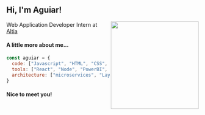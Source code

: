<h2> Hi, I'm Aguiar!</h2>
<img align='right' src="https://github.com/user-attachments/assets/25dacb1e-b07f-4646-85c2-72ea4240900f" width="230">
<p>Web Application Developer Intern at <a href="https://www.altia.es/es/altia">Altia</a></p>

#### A little more about me...  

```javascript
const aguiar = {
  code: ["Javascript", "HTML", "CSS", "Python", "Java", "SQL"],
  tools: ["React", "Node", "PowerBI", "Snowflake", "DBT", "Docker"],
  architecture: ["microservices", "Layered (MVC)"],
}
```


<h4>Nice to meet you!</h4>
